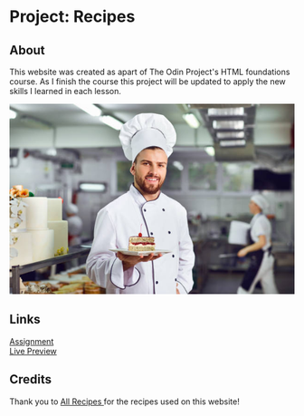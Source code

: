 #  Project: Recipes
## About
<p>This website was created as apart of The Odin Project's HTML foundations course. As I finish the course this project will be updated to apply the new skills I learned in each lesson.
</p>
<img src=img/chef.jpg>

## Links
<a href="https://www.theodinproject.com/lessons/foundations-recipes">Assignment</a>
<br />
<a href="https://baritonebadger.github.io/odin-recipes/index.html">Live Preview</a>

## Credits
<p>Thank you to <a href="https://www.allrecipes.com/"> All Recipes </a>for the recipes used on this website!
</p>
